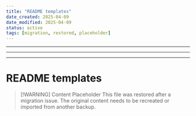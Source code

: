 ```yaml
---
title: "README templates"
date_created: 2025-04-09
date_modified: 2025-04-09
status: active
tags: [migration, restored, placeholder]
---
```


---

---

---

# README templates

> [\!WARNING] Content Placeholder
> This file was restored after a migration issue. The original content needs to be recreated or imported from another backup.

